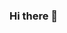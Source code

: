 ### Hi there 👋

<!--
Eu sou carlos roberto,formado em engenharia da computação,sou programador Frond End ,atualmente  estou aprendendo e criando projetos com :
<br>
<br>
<img scr-"https://img.shields.io/badge/HTML5-E34F26?style=for-the-badge&logo=html5&logoColor=white" alt= "HTML-logo"/>
<br>
<br>
<img scr-"https://img.shields.io/badge/CSS3-1572B6?style=for-the-badge&logo=css3&logoColor=white" alt = "CSS- logo"/>
e iniciando o aprendizado de Javascrisp e React.
[![Desenvolvedor Carlos Roberto](https://github-readme-stats.vercel.app/api?username=devcarlosroberto)](https://github.com/anuraghazra/github-readme-stats)
[![Top Langs](https://github-readme-stats.vercel.app/api/top-langs/?username=deccarlosroberto)](https://github.com/anuraghazra/github-readme-stats)
-->
